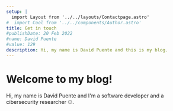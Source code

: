 ```yaml
---
setup: |
  import Layout from '../../layouts/Contactpage.astro'
#  import Cool from '../../components/Author.astro'
title: Get in touch
#publishDate: 20 Feb 2022
#name: David Puente
#value: 129
description: Hi, my name is David Puente and this is my blog.
---
```


<!-- <Cool name={frontmatter.name} href="https://twitter.com/Davydp11" client:load /> -->

# Welcome to my blog!

Hi, my name is David Puente and I'm a software developer and a cibersecurity researcher ⚇.


<!-- Do variables work {frontmatter.value * 2}? -->
